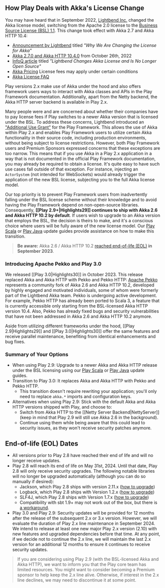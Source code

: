 <!--- Copyright (C) from 2022 The Play Framework Contributors <https://github.com/playframework>, 2011-2021 Lightbend Inc. <https://www.lightbend.com> -->

## How Play Deals with Akka's License Change

You may have heard that in September 2022, [Lightbend Inc.](https://www.lightbend.com/) changed the Akka license model, switching from the Apache 2.0 license to the [Business Source License (BSL) 1.1](https://www.lightbend.com/akka/license).
This change took effect with Akka 2.7 and Akka HTTP 10.4:

- [Announcement by Lightbend](https://www.lightbend.com/blog/why-we-are-changing-the-license-for-akka) titled _"Why We Are Changing the License for Akka"_
- [Akka 2.7.0 and Akka HTTP 10.4.0](https://akka.io/blog/news/2022/10/26/akka-22.10-released) from October 26th, 2022
- [InfoQ article](https://www.infoq.com/news/2022/09/akka-no-longer-open-source/) titled _"Lightbend Changes Akka License and Is No Longer Open Source"_
- [Akka Pricing](https://www.lightbend.com/akka#pricing) License fees may apply under certain conditions
- [Akka License FAQ](https://www.lightbend.com/akka/license-faq)

Play versions 2.x make use of Akka under the hood and also offers framework users ways to interact with Akka classes and APIs in the Play Framework documentation. Additionally, apart from the Netty backend, the Akka HTTP server backend is available in Play 2.x.

Many people were and are concerned about whether their companies have to pay license fees if Play switches to a newer Akka version that is licensed under the BSL. To address these concerns, Lightbend introduced an ["Additional Use Grant"](https://www.lightbend.com/akka/license) for the Play Framework. This allows the use of Akka within Play 2.x and enables Play Framework users to utilize certain Akka functionality in their source code, including production environments, without being subject to license restrictions. However, both Play Framework users and Premium Sponsors expressed concerns that these exceptions are too narrow. This means that if you use Akka in a Play 2.x application in a way that is not documented in the official Play Framework documentation, you may already be required to obtain a license. It's quite easy to have such use cases fall outside of that exception. For instance, injecting an `ActorSystem` (not intended for WebSockets) would already trigger the application of the new BSL license, subjecting you to the full Akka license model.

Our top priority is to prevent Play Framework users from inadvertently falling under the BSL license scheme without their knowledge and to avoid having the Play Framework depend on non-open-source libraries. Consequently, **[[Play 2.9+|Highlights29]] continues to ship with Akka 2.6 and Akka HTTP 10.2 by default**. <!--These versions are the last purely open-source iterations of Akka.--> If users wish to upgrade to an Akka version that employs the BSL, the decision is theirs to make, and it's a conscious choice where users will be fully aware of the new license model. Our [Play Scala](https://www.playframework.com/documentation/2.9.x/ScalaAkka#Updating-Akka-version) or [Play Java](https://www.playframework.com/documentation/2.9.x/JavaAkka#Updating-Akka-version) update guides provide assistance on how to make this transition.

> **Be aware:** Akka 2.6 / Akka HTTP 10.2 [reached end-of-life (EOL)](https://twitter.com/akkateam/status/1568297981421694976) **in September 2023**.

### Introducing Apache Pekko and Play 3.0

We released [[Play 3.0|Highlights30]] in October 2023. This release replaced Akka and Akka HTTP with Pekko and Pekko HTTP: [Apache Pekko](https://pekko.apache.org/) represents a community fork of Akka 2.6 and Akka HTTP 10.2, developed by highly engaged and motivated individuals, some of whom were formerly part of the Lightbend Akka team. Pekko is undergoing active development. For example, Pekko HTTP has already been ported to Scala 3, a feature that is currently accessible only starting from the BSL-licensed Akka HTTP version 10.4. Also, Pekko has already fixed bugs and security vulnerabilities that have not been addressed in Akka 2.6 and Akka HTTP 10.2 anymore.

Aside from utilizing different frameworks under the hood, [[Play 2.9|Highlights29]] and [[Play 3.0|Highlights30]] offer the same features and receive parallel maintenance, benefiting from identical enhancements and bug fixes.

### Summary of Your Options

- When using Play 2.9: Upgrade to a newer Akka and Akka HTTP release under the BSL licensing using our [Play Scala](https://www.playframework.com/documentation/2.9.x/ScalaAkka#Updating-Akka-version) or [Play Java](https://www.playframework.com/documentation/2.9.x/JavaAkka#Updating-Akka-version) update guides.
- Transition to Play 3.0: It replaces Akka and Akka HTTP with Pekko and Pekko HTTP.
    - This transition doesn't require rewriting your application; you'll only need to replace `akka.*` imports and configuration keys.
- Alternatives when using Play 2.9: Stick with the default Akka and Akka HTTP versions shipped with Play, and choose to:
    - Switch from Akka HTTP to the [[Netty Server Backend|NettyServer]] (keep in mind that Play 2.9 will still use Akka 2.6 in the background).
    - Continue using them while being aware that this could lead to security issues, as they won't receive security patches anymore.

## End-of-life (EOL) Dates

- All versions prior to Play 2.8 have reached their end of life and will no longer receive updates.
- Play 2.8 will reach its end of life on May 31st, 2024. Until that date, Play 2.8 will only receive security upgrades. The following notable libraries will no longer be upgraded automatically (although you can do so manually if desired):
    - Jackson, which Play 2.8 ships with version 2.11.x ([how to upgrade](https://github.com/orgs/playframework/discussions/11222))
    - Logback, which Play 2.8 ships with Version 1.2.x ([how to upgrade](https://github.com/playframework/playframework/issues/11499#issuecomment-1285654119))
    - SLF4J, which Play 2.8 ships with Version 1.7.x ([how to upgrade](https://github.com/playframework/playframework/issues/11499#issuecomment-1285654119))
    - Compatibility with sbt 1.9+ may not work out of the box, but there is [a workaround](https://github.com/playframework/playframework/releases/tag/2.8.19#user-content-sbt19comp).
- Play 3.0 and Play 2.9: Security updates will be provided for 12 months after the release of the subsequent 2.x or 3.x version. However, we will evaluate the duration of Play 2.x line maintenance in September 2024. We intend to release at least one new major Play 2.x version (2.10) with new features and upgraded dependencies before that time. At any point, if we decide not to continue the 2.x line, we will maintain the last 2.x version for an additional 12 months to ensure it continues to receive security updates.

> If you are considering using Play 2.9 (with the BSL-licensed Akka and Akka HTTP), we want to inform you that the Play core team has limited resources. You might want to consider becoming a Premium sponsor to help keep the 2.x line alive. Otherwise, if interest in the 2.x line declines, we may need to discontinue it at some point.
